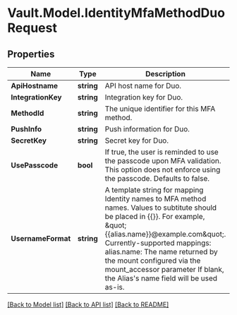 # Vault.Model.IdentityMfaMethodDuoRequest

## Properties

Name | Type | Description | Notes
------------ | ------------- | ------------- | -------------
**ApiHostname** | **string** | API host name for Duo. | [optional] 
**IntegrationKey** | **string** | Integration key for Duo. | [optional] 
**MethodId** | **string** | The unique identifier for this MFA method. | [optional] 
**PushInfo** | **string** | Push information for Duo. | [optional] 
**SecretKey** | **string** | Secret key for Duo. | [optional] 
**UsePasscode** | **bool** | If true, the user is reminded to use the passcode upon MFA validation. This option does not enforce using the passcode. Defaults to false. | [optional] 
**UsernameFormat** | **string** | A template string for mapping Identity names to MFA method names. Values to subtitute should be placed in {{}}. For example, \&quot;{{alias.name}}@example.com\&quot;. Currently-supported mappings: alias.name: The name returned by the mount configured via the mount_accessor parameter If blank, the Alias&#39;s name field will be used as-is. | [optional] 

[[Back to Model list]](../README.md#documentation-for-models) [[Back to API list]](../README.md#documentation-for-api-endpoints) [[Back to README]](../README.md)

